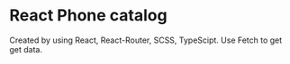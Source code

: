 # React Phone catalog
Created by using React, React-Router, SCSS, TypeScipt. Use Fetch to get get data.
